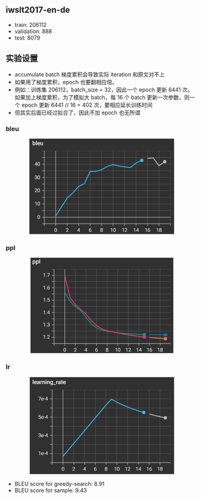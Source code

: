 ## iwslt2017-en-de
- train: 206112
- validation: 888
- test: 8079

## 实验设置
- accumulate batch 梯度累积会导致实际 iteration 和原文对不上
- 如果用了梯度累积，epoch 也要翻相应倍。
- 例如：训练集 206112，batch_size = 32，因此一个 epoch 更新 6441 次。如果加上梯度累积，为了模拟大 batch，每 16 个 batch 更新一次参数，则一个 epoch 更新 6441 // 16 = 402 次，要相应延长训练时间
- 但其实后面已经过拟合了，因此不加 epoch 也无所谓

### bleu
<div style="text-align: center;">
  <img src="./images/bleu.png" alt="bleu" style="width: auto; height: auto;">
</div>

### ppl
<div style="text-align: center;">
  <img src="./images/ppl.png" alt="ppl" style="width: auto; height: auto;">
</div>

### lr
<div style="text-align: center;">
  <img src="./images/lr.png" alt="lr" style="width: auto; height: auto;">
</div>

- BLEU score for greedy-search: 8.91
- BLEU score for sample: 9.43
